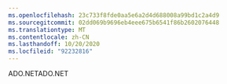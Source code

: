 ```yaml
---
ms.openlocfilehash: 23c733f8fde0aa5e6a2d4d688008a99bd1c2a4d9
ms.sourcegitcommit: 02dd069b9696eb4eee675b6541f86b2602076448
ms.translationtype: MT
ms.contentlocale: zh-CN
ms.lasthandoff: 10/20/2020
ms.locfileid: "92232816"
---
```

<span data-ttu-id="05230-101">ADO.NET</span><span class="sxs-lookup"><span data-stu-id="05230-101">ADO.NET</span></span>